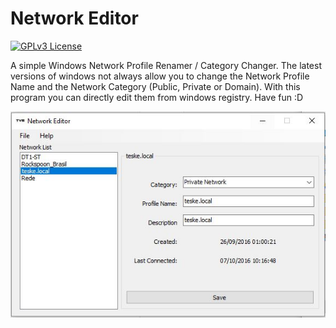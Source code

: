 Network Editor
========================================

[![GPLv3 License](http://img.shields.io/badge/license-GPLv3-brightgreen.svg)](https://tldrlegal.com/license/gnu-general-public-license-v3-\(gpl-3\))

A simple Windows Network Profile Renamer / Category Changer. The latest versions of windows not always allow you to change the Network Profile Name and the Network Category (Public, Private or Domain). With this program you can directly edit them from windows registry. Have fun :D

![Screenshot](screenshot.jpg)